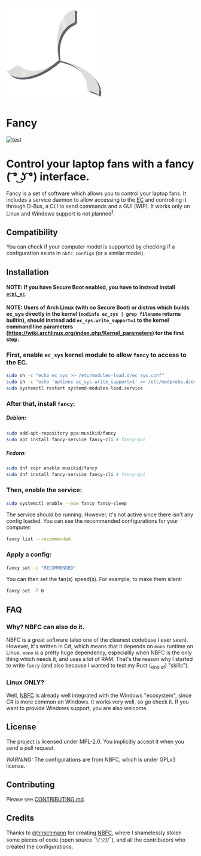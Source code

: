 
[//]: # (TODO: REMOVE THIS UGLY "LOGO")
![Logo](assets/logo.svg)
<!-- TODO: Really, add a good logo -->

# Fancy

![test](https://github.com/MusiKid/fancy/workflows/test/badge.svg)

# Control your laptop fans with a fancy ( ͡° ͜ʖ ͡°) interface.

Fancy is a set of software which allows you to control your laptop fans. It includes a service daemon to allow accessing to the [EC](https://en.wikipedia.org/wiki/Embedded_controller#Tasks) and controlling it through D-Bus, a CLI to send commands and a GUI (WIP). It works only on Linux and Windows support is not planned<sup>[1](#linux-only)</sup>.

## Compatibility
You can check if your computer model is supported by checking if a configuration exists in `nbfc_configs` (or a similar model).

## Installation

#### NOTE: If you have Secure Boot enabled, you have to instead install [`acpi_ec`](https://github.com/MusiKid/acpi_ec).
#### NOTE: Users of Arch Linux (with no Secure Boot) or distros which builds ec_sys directly in the kernel (`modinfo ec_sys | grep filename` returns builtin), should instead add `ec_sys.write_support=1` to the kernel command line parameters (https://wiki.archlinux.org/index.php/Kernel_parameters) for the first step.
### First, enable `ec_sys` kernel module to allow `fancy` to access to the EC.
```sh
sudo sh -c "echo ec_sys >> /etc/modules-load.d/ec_sys.conf"
sudo sh -c "echo 'options ec_sys write_support=1' >> /etc/modprobe.d/ec_sys-write-support.conf"
sudo systemctl restart systemd-modules-load.service
```

### After that, install `fancy`:
##### Debian:
```sh
sudo add-apt-repository ppa:musikid/fancy
sudo apt install fancy-service fancy-cli # fancy-gui
```

##### Fedora:
```sh
sudo dnf copr enable musikid/fancy
sudo dnf install fancy-service fancy-cli # fancy-gui
```

### Then, enable the service:
```sh
sudo systemctl enable --now fancy fancy-sleep
```

The service should be running. However, it's not active since there isn't any config loaded.
You can see the recommended configurations for your computer:
```sh
fancy list --recommended
```

### Apply a config:
```sh
fancy set -c "RECOMMENDED"
```

You can then set the fan(s) speed(s). For example, to make them silent:
```sh
fancy set -f 0
```

## FAQ

### Why? NBFC can also do it.
NBFC is a great software (also one of the cleanest codebase I ever seen). However, it's written in C#, which means that it depends on `mono` runtime on Linux. `mono` is a pretty huge dependency, especiallly when NBFC is the only thing which needs it, and uses a lot of RAM. That's the reason why I started to write `fancy` (and also because I wanted to test my Rust (<sub>kind of</sub>) "skills").

### Linux ONLY?
Well, [NBFC](https://github.com/hirschmann/nbfc) is already well integrated with the Windows "ecosystem", since C# is more common on Windows. It works very well, so go check it. If you want to provide Windows support, you are also welcome.

## License
The project is licensed under MPL-2.0. You implicitly accept it when you send a pull request.

*WARNING:* The configurations are from NBFC, which is under GPLv3 license.

## Contributing
Please see [CONTRIBUTING.md](https://github.com/MusiKid/fancy/blob/master/CONTRIBUTING.md).

## Credits
Thanks to [@hirschmann](https://github.com/hirschmann/) for creating [NBFC](https://github.com/hirschmann/nbfc), where I shamelessly stolen some pieces of code (open source ¯\\_(ツ)_/¯), and all the contributors who created the configurations.
